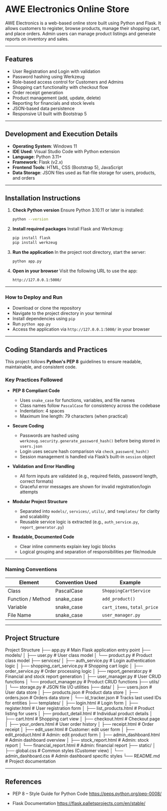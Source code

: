# AWE Electronics Online Store

AWE Electronics is a web-based online store built using Python and Flask. It allows customers to register, browse products, manage their shopping cart, and place orders. Admin users can manage product listings and generate reports on inventory and sales.

---

## Features

* User Registration and Login with validation
* Password hashing using Werkzeug
* Role-based access control for Customers and Admins
* Shopping cart functionality with checkout flow
* Order receipt generation
* Product management (add, update, delete)
* Reporting for financials and stock levels
* JSON-based data persistence
* Responsive UI built with Bootstrap 5

---

## Development and Execution Details

* **Operating System**: Windows 11
* **IDE Used**: Visual Studio Code with Python extension
* **Language**: Python 3.11+
* **Framework**: Flask (v2.x)
* **Frontend Tools**: HTML, CSS (Bootstrap 5), JavaScript
* **Data Storage**: JSON files used as flat-file storage for users, products, and orders

---

## Installation Instructions

1. **Check Python version**
   Ensure Python 3.10.11 or later is installed:

   ```bash
   python --version
   ```

2. **Install required packages**
   Install Flask and Werkzeug:

   ```bash
   pip install flask
   pip install werkzeug
   ```

3. **Run the application**
   In the project root directory, start the server:

   ```bash
   python app.py
   ```

4. **Open in your browser**
   Visit the following URL to use the app:

   ```
   http://127.0.0.1:5000/
   ```

---

### How to Deploy and Run

* Download or clone the repository
* Navigate to the project directory in your terminal
* Install dependencies using `pip`
* Run `python app.py`
* Access the application via `http://127.0.0.1:5000/` in your browser

---

## Coding Standards and Practices

This project follows **Python's PEP 8** guidelines to ensure readable, maintainable, and consistent code.

### Key Practices Followed

- **PEP 8 Compliant Code**  
  - Uses `snake_case` for functions, variables, and file names  
  - Class names follow `PascalCase` for consistency across the codebase
  - Indentation: 4 spaces
  - Maximum line length: 79 characters (when practical)

- **Secure Coding**  
  - Passwords are hashed using `werkzeug.security.generate_password_hash()` before being  stored in `users.json`
  - Login uses secure hash comparison via `check_password_hash()`
  - Session management is handled via Flask’s built-in `session` object

- **Validation and Error Handling**  
  - All form inputs are validated (e.g., required fields, password length, correct formats)
  - Graceful error messages are shown for invalid registration/login attempts

- **Modular Project Structure**  
  - Separated into `models/`, `services/`, `utils/`, and `templates/` for clarity and scalability
  - Reusable service logic is extracted (e.g., `auth_service.py`, `report_generator.py`)

- **Readable, Documented Code**  
  - Clear inline comments explain key logic blocks
  - Logical grouping and separation of responsibilities per file/module

---

### Naming Conventions

| Element           | Convention Used | Example                     
| ----------------- | --------------- | --------------------------- 
| Class             | PascalCase      | `ShoppingCartService`       
| Function / Method | snake_case      | `add_product()`             
| Variable          | snake_case      | `cart_items`, `total_price` 
| File Name         | snake_case      | `user_manager.py`           

---

## Project Structure

Project Structure
├── app.py                       # Main Flask application entry point
├── models/
│   ├── user.py                  # User class model
│   └── product.py               # Product class model
├── services/
│   ├── auth_service.py          # Login authentication logic
│   ├── shopping_cart_service.py # Shopping cart logic
│   ├── order_service.py         # Order processing logic
│   ├── report_generator.py      # Financial and stock report generation
│   ├── user_manager.py          # User CRUD functions
│   └── product_manager.py       # Product CRUD functions
├── utils/
│   └── storage.py               # JSON file I/O utilities
├── data/
│   ├── users.json               # User data store
│   ├── products.json            # Product data store
│   ├── orders.json              # Orders data store
│   └── id_tracker.json          # Tracks last used IDs for entities
├── templates/
│   ├── login.html               # Login form
│   ├── register.html            # User registration form
│   ├── list_products.html       # Product listing for users
│   ├── product_detail.html      # Individual product details
│   ├── cart.html                # Shopping cart view
│   ├── checkout.html            # Checkout page
│   ├── your_orders.html         # User order history
│   ├── receipt.html             # Order receipt
│   ├── edit_user.html           # Customer: edit user form
│   ├── edit_product.html        # Admin: edit product form
│   ├── admin_dashboard.html     # Admin dashboard overview
│   ├── stock_report.html        # Admin: stock report
│   └── financial_report.html    # Admin: financial report
├── static/
│   ├── global.css               # Common styles (Customer view)
│   └── admin_dashboard.css      # Admin dashboard specific styles
└── README.md                    # Project documentation

---

## References
- PEP 8 – Style Guide for Python Code
  https://peps.python.org/pep-0008/

- Flask Documentation
  https://flask.palletsprojects.com/en/stable/
